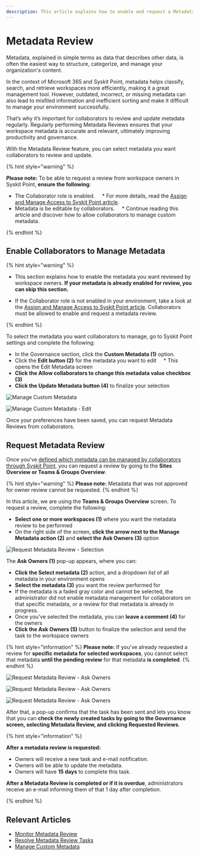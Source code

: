 ```yaml
---
description: This article explains how to enable and request a Metadata Review. 
---
```


# Metadata Review 

Metadata, explained in simple terms as data that describes other data, is often the easiest way to structure, categorize, and manage your organization's content. 

In the context of Microsoft 365 and Syskit Point, metadata helps classify, search, and retrieve workspaces more efficiently, making it a great management tool. However, outdated, incorrect, or missing metadata can also lead to misfiled information and inefficient sorting and make it difficult to manage your environment successfully. 

That’s why it’s important for collaborators to review and update metadata regularly. Regularly performing Metadata Reviews ensures that your workspace metadata is accurate and relevant, ultimately improving productivity and governance.

With the Metadata Review feature, you can select metadata you want collaborators to review and update. 

{% hint style="warning" %}

**Please note:** To be able to request a review from workspace owners in Syskit Point, **ensure the following**:
* The Collaborator role is enabled. 
    * For more details, read the [Assign and Manage Access to Syskit Point article](../../configuration/enable-role-based-access.md#syskit-point-collaborators).
* Metadata is be editable by collaborators. 
    * Continue reading this article and discover how to allow collaborators to manage custom metadata.

{% endhint %}

## Enable Collaborators to Manage Metadata

{% hint style="warning" %}
* This section explains how to enable the metadata you want reviewed by workspace owners. **If your metadata is already enabled for review, you can skip this section.**

* If the Collaborator role is not enabled in your environment, take a look at the [Assign and Manage Access to Syskit Point article](../../configuration/enable-role-based-access.md#syskit-point-collaborators). Collaborators must be allowed to enable and request a metadata review.  

{% endhint %}


To select the metadata you want collaborators to manage, go to Syskit Point settings and complete the following:

* In the Governance section, click the **Custom Metadata (1)** option. 
* Click the **Edit button (2)** for the metadata you want to edit
    * This opens the Edit Metadata screen
* **Click the Allow collaborators to change this metadata value checkbox (3)**
* **Click the Update Metadata button (4)** to finalize your selection 

![Manage Custom Metadata](../../../static/img/manage-metadata-review-custom.png)

![Manage Custom Metadata - Edit](../../../static/img/manage-metadata-review-edit.png)

Once your preferences have been saved, you can request Metadata Reviews from collaborators.


## Request Metadata Review

Once you've [defined which metadata can be managed by collaborators through Syskit Point](#enable-collaborators-to-manage-metadata), you can request a review by going to the **Sites Overview or Teams & Groups Overview**. 

{% hint style="warning" %}
**Please note:** Metadata that was not approved for owner review cannot be requested.
{% endhint %}

In this article, we are using the **Teams & Groups Overview** screen. To request a review, complete the following:

* **Select one or more workspaces (1)** where you want the metadata review to be performed
* On the right side of the screen, **click the arrow next to the Manage Metadata action (2)** and **select the Ask Owners (3)** option

![Request Metadata Review - Selection](../../../static/img/request-metadata-review-selection.png)

The **Ask Owners (1)** pop-up appears, where you can:

* **Click the Select metadata (2)** action, and a dropdown list of all metadata in your environment opens
* **Select the metadata (3)** you want the review performed for
 * If the metadata is a faded gray color and cannot be selected, the administrator did not enable metadata management for collaborators on that specific metadata, or a review for that metadata is already in progress.
* Once you've selected the metadata, you can **leave a comment (4)** for the owners 
* **Click the Ask Owners (5)** button to finalize the selection and send the task to the workspace owners

{% hint style="information" %}
**Please note:** If you've already requested a review for **specific metadata for selected workspaces**, you cannot select that metadata **until the pending review** for that metadata **is completed**.
{% endhint %}

![Request Metadata Review - Ask Owners](../../../static/img/request-metadata-review-ask-owners-1.png)

![Request Metadata Review - Ask Owners](../../../static/img/request-metadata-review-ask-owners-2.png)

![Request Metadata Review - Ask Owners](../../../static/img/request-metadata-review-ask-owners-3.png)

After that, a pop-up confirms that the task has been sent and lets you know that you can **check the newly created tasks by going to the Governance screen, selecting Metadata Review, and clicking Requested Reviews**. 

{% hint style="information" %}

**After a metadata review is requested:**
* Owners will receive a new task and e-mail notification.
* Owners will be able to update the metadata.
* Owners will have **15 days** to complete this task.

**After a Metadata Review is completed or if it is overdue**, administrators receive an e-mail informing them of that 1 day after completion.

{% endhint %}

## Relevant Articles 

* [Monitor Metadata Review](monitor-metadata-review.md)
* [Resolve Metadata Review Tasks](../../point-collaborators/resolve-governance-tasks/metadata-review.md)
* [Manage Custom Metadata](manage-custom-metadata.md)